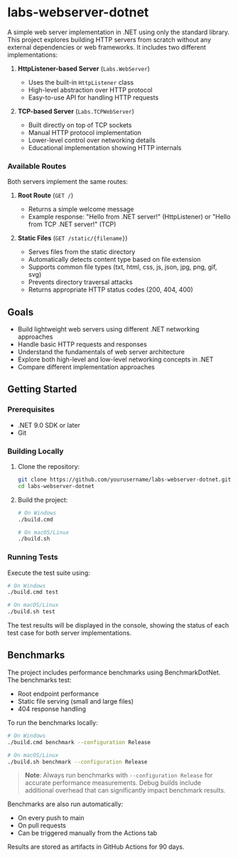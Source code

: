 # labs-webserver-dotnet

A simple web server implementation in .NET using only the standard library. This project explores building HTTP servers from scratch without any external dependencies or web frameworks. It includes two different implementations:

1. **HttpListener-based Server** (`Labs.WebServer`)
   - Uses the built-in `HttpListener` class
   - High-level abstraction over HTTP protocol
   - Easy-to-use API for handling HTTP requests

2. **TCP-based Server** (`Labs.TCPWebServer`)
   - Built directly on top of TCP sockets
   - Manual HTTP protocol implementation
   - Lower-level control over networking details
   - Educational implementation showing HTTP internals

### Available Routes

Both servers implement the same routes:

1. **Root Route** (`GET /`)
   - Returns a simple welcome message
   - Example response: "Hello from .NET server!" (HttpListener) or "Hello from TCP .NET server!" (TCP)

2. **Static Files** (`GET /static/{filename}`)
   - Serves files from the static directory
   - Automatically detects content type based on file extension
   - Supports common file types (txt, html, css, js, json, jpg, png, gif, svg)
   - Prevents directory traversal attacks
   - Returns appropriate HTTP status codes (200, 404, 400)

## Goals
- Build lightweight web servers using different .NET networking approaches
- Handle basic HTTP requests and responses
- Understand the fundamentals of web server architecture
- Explore both high-level and low-level networking concepts in .NET
- Compare different implementation approaches

## Getting Started

### Prerequisites
- .NET 9.0 SDK or later
- Git

### Building Locally
1. Clone the repository:
   ```bash
   git clone https://github.com/yourusername/labs-webserver-dotnet.git
   cd labs-webserver-dotnet
   ```

2. Build the project:
   ```bash
   # On Windows
   ./build.cmd

   # On macOS/Linux
   ./build.sh
   ```

### Running Tests
Execute the test suite using:
```bash
# On Windows
./build.cmd test

# On macOS/Linux
./build.sh test
```

The test results will be displayed in the console, showing the status of each test case for both server implementations.

## Benchmarks

The project includes performance benchmarks using BenchmarkDotNet. The benchmarks test:

- Root endpoint performance
- Static file serving (small and large files)
- 404 response handling

To run the benchmarks locally:

```bash
# On Windows
./build.cmd benchmark --configuration Release

# On macOS/Linux
./build.sh benchmark --configuration Release
```

> **Note**: Always run benchmarks with `--configuration Release` for accurate performance measurements. Debug builds include additional overhead that can significantly impact benchmark results.

Benchmarks are also run automatically:
- On every push to main
- On pull requests
- Can be triggered manually from the Actions tab

Results are stored as artifacts in GitHub Actions for 90 days.
